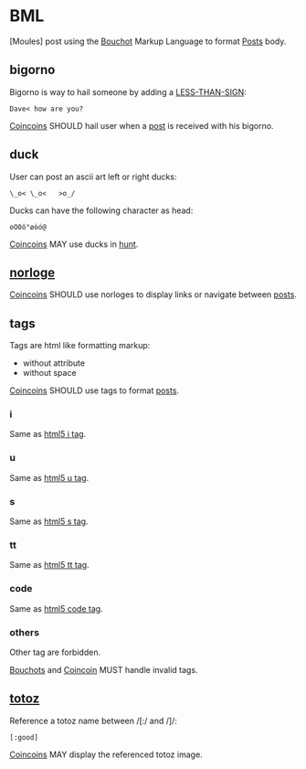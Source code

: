 # BML

[Moules] post using the [Bouchot](/bouchot.md) Markup Language to format [Posts](/post.md) body.

## bigorno

Bigorno is way to hail someone by adding a [LESS-THAN-SIGN](http://www.fileformat.info/info/unicode/char/3c/index.htm):

```
Dave< how are you?
```

[Coincoins](/coincoin.md) SHOULD hail user when a [post](/post.md) is received with his bigorno.

## duck

User can post an ascii art left or right ducks:

```
\_o< \_o<   >o_/
```

Ducks can have the following character as head:

```
oO0ô°øòó@
```

[Coincoins](/coincoin.md) MAY use ducks in [hunt](/hunt.md).

## [norloge](/norloge.md)

[Coincoins](/coincoin.md) SHOULD use norloges to display links or navigate between [posts](/post.md).

## tags

Tags are html like formatting markup:

- without attribute
- without space

[Coincoins](/coincoin.md) SHOULD use tags to format [posts](/post.md).

### i

Same as [html5 i tag](https://www.w3schools.com/tags/tag_i.asp).

### u

Same as [html5 u tag](https://www.w3schools.com/tags/tag_u.asp).

### s

Same as [html5 s tag](https://www.w3schools.com/tags/tag_s.asp).

### tt

Same as [html5 tt tag](https://www.w3schools.com/tags/tag_tt.asp).

### code

Same as [html5 code tag](https://www.w3schools.com/tags/tag_code.asp).

### others

Other tag are forbidden.

[Bouchots](/bouchot.md) and [Coincoin](/coincoin.md) MUST handle invalid tags. 

## [totoz](/totoz.md)

Reference a totoz name between /[:/ and /]/:

```
[:good]
```

[Coincoins](/coincoin.md) MAY display the referenced totoz image.

